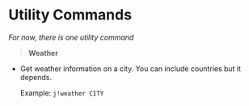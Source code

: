# Utility Commands

*For now, there is one utility command*

>**Weather**

* Get weather information on a city. You can include countries but it depends.

    Example: `j!weather CITY`

